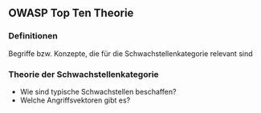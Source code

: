 ## OWASP Top Ten Theorie
### Definitionen

Begriffe bzw. Konzepte, die für die Schwachstellenkategorie relevant sind

### Theorie der Schwachstellenkategorie

* Wie sind typische Schwachstellen beschaffen?
* Welche Angriffsvektoren gibt es?